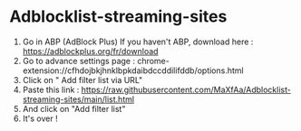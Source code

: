 # Adblocklist-streaming-sites

1. Go in ABP (AdBlock Plus) If you haven't ABP, download here : https://adblockplus.org/fr/download
2. Go to advance settings page : chrome-extension://cfhdojbkjhnklbpkdaibdccddilifddb/options.html
3. Click on " Add filter list via URL"
4. Paste this link : https://raw.githubusercontent.com/MaXfAa/Adblocklist-streaming-sites/main/list.html
5. And click on "Add filter list"
6. It's over !
